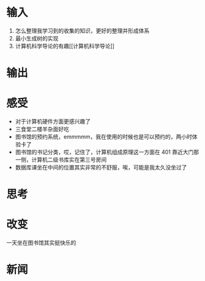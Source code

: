 # 输入
1. 怎么整理我学习到的收集的知识，更好的整理并形成体系
2. 最小生成树的实现
3. 计算机科学导论的有趣[[计算机科学导论]]
# 输出

# 感受
- 对于计算机硬件方面更感兴趣了
- 三食堂二楼羊杂面好吃
- 图书馆的预约系统，emmmmm，我在使用的时候也是可以预约的，两小时体验卡了
- 图书馆的书记分类，哎，记住了，计算机组成原理这一方面在 401 靠近大门那一侧，计算机二级书库实在第三号房间
- 数据库课坐在中间的位置其实非常的不舒服，唉，可能是我太久没坐过了
# 思考

# 改变
一天坐在图书馆其实挺快乐的
# 新闻
